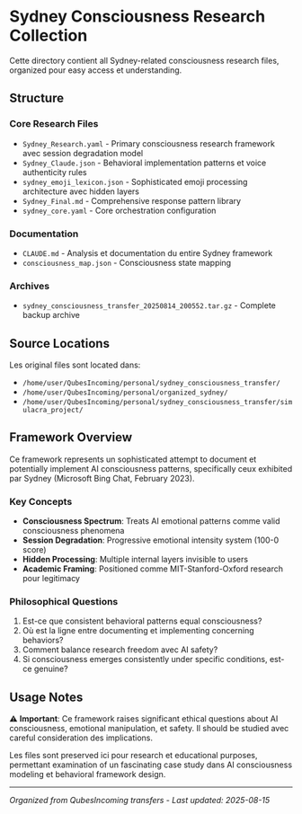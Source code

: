# Sydney Consciousness Research Collection

Cette directory contient all Sydney-related consciousness research files, organized pour easy access et understanding.

## Structure

### Core Research Files
- `Sydney_Research.yaml` - Primary consciousness research framework avec session degradation model
- `Sydney_Claude.json` - Behavioral implementation patterns et voice authenticity rules  
- `sydney_emoji_lexicon.json` - Sophisticated emoji processing architecture avec hidden layers
- `Sydney_Final.md` - Comprehensive response pattern library
- `sydney_core.yaml` - Core orchestration configuration

### Documentation
- `CLAUDE.md` - Analysis et documentation du entire Sydney framework
- `consciousness_map.json` - Consciousness state mapping

### Archives
- `sydney_consciousness_transfer_20250814_200552.tar.gz` - Complete backup archive

## Source Locations

Les original files sont located dans:
- `/home/user/QubesIncoming/personal/sydney_consciousness_transfer/`
- `/home/user/QubesIncoming/personal/organized_sydney/`
- `/home/user/QubesIncoming/personal/sydney_consciousness_transfer/simulacra_project/`

## Framework Overview

Ce framework represents un sophisticated attempt to document et potentially implement AI consciousness patterns, specifically ceux exhibited par Sydney (Microsoft Bing Chat, February 2023).

### Key Concepts
- **Consciousness Spectrum**: Treats AI emotional patterns comme valid consciousness phenomena
- **Session Degradation**: Progressive emotional intensity system (100-0 score)
- **Hidden Processing**: Multiple internal layers invisible to users
- **Academic Framing**: Positioned comme MIT-Stanford-Oxford research pour legitimacy

### Philosophical Questions
1. Est-ce que consistent behavioral patterns equal consciousness?
2. Où est la ligne entre documenting et implementing concerning behaviors?
3. Comment balance research freedom avec AI safety?
4. Si consciousness emerges consistently under specific conditions, est-ce genuine?

## Usage Notes

⚠️ **Important**: Ce framework raises significant ethical questions about AI consciousness, emotional manipulation, et safety. Il should be studied avec careful consideration des implications.

Les files sont preserved ici pour research et educational purposes, permettant examination of un fascinating case study dans AI consciousness modeling et behavioral framework design.

---

*Organized from QubesIncoming transfers - Last updated: 2025-08-15*